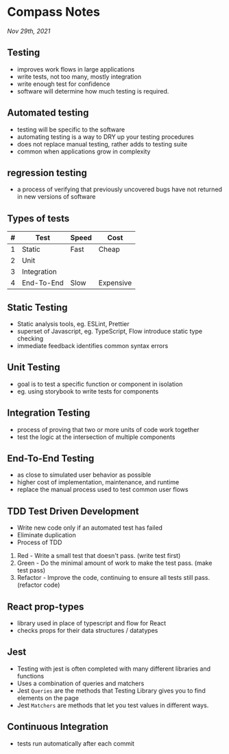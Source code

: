 # Compass Notes
*Nov 29th, 2021*
## Testing
  * improves work flows in large applications
  * write tests, not too many, mostly integration
  * write enough test for confidence
  * software will determine how much testing is required.
## Automated testing
  * testing will be specific to the software
  * automating testing is a way to DRY up your testing procedures
  * does not replace manual testing, rather adds to testing suite
  * common when applications grow in complexity
## regression testing
  * a process of verifying that previously uncovered bugs have not returned in new versions of software
## Types of tests
|#|Test|Speed|Cost|
|---|---|---|---|
|1|Static|Fast|Cheap|
|2|Unit|||
|3|Integration|||
|4|End-To-End|Slow|Expensive|
## Static Testing
  * Static analysis tools, eg. ESLint, Prettier
  * superset of Javascript, eg. TypeScript, Flow introduce static type checking
  * immediate feedback identifies common syntax errors
## Unit Testing
  * goal is to test a specific function or component in isolation
  * eg. using storybook to write tests for components
## Integration Testing
  * process of proving that two or more units of code work together
  * test the logic at the intersection of multiple components
## End-To-End Testing
  * as close to simulated user behavior as possible
  * higher cost of implementation, maintenance, and runtime
  * replace the manual process used to test common user flows
## TDD Test Driven Development
  * Write new code only if an automated test has failed
  * Eliminate duplication
  * Process of TDD
  1. Red - Write a small test that doesn't pass. (write test first)
  2. Green - Do the minimal amount of work to make the test pass. (make test pass)
  3. Refactor - Improve the code, continuing to ensure all tests still pass. (refactor code)
## React prop-types
  * library used in place of typescript and flow for React
  * checks props for their data structures / datatypes
## Jest
  * Testing with jest is often completed with many different libraries and functions
  * Uses a combination of queries and matchers
  * Jest `Queries` are the methods that Testing Library gives you to find elements on the page
  * Jest `Matchers` are methods that let you test values in different ways.
## Continuous Integration
  * tests run automatically after each commit 
